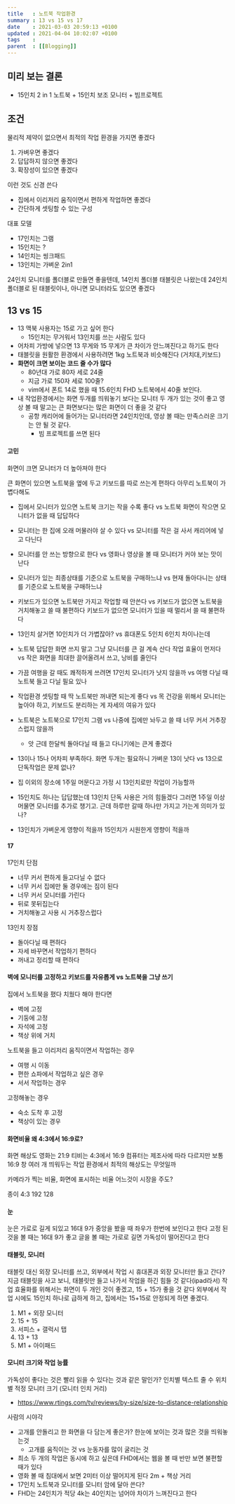 ```yaml
---
title   : 노트북 작업환경
summary : 13 vs 15 vs 17
date    : 2021-03-03 20:59:13 +0100
updated : 2021-04-04 10:02:07 +0100
tags    :
parent  : [[Blogging]]
---
```


## 미리 보는 결론
- 15인치 2 in 1 노트북 + 15인치 보조 모니터 + 빔프로젝트

## 조건
물리적 제약이 없으면서
최적의 작업 환경을 가지면 좋겠다

1. 가벼우면 좋겠다
2. 답답하지 않으면 좋겠다
3. 확장성이 있으면 좋겠다

이런 것도 신경 쓴다
- 집에서 이리저리 움직이면서 편하게 작업하면 좋겠다
- 간단하게 셋팅할 수 있는 구성

대표 모델
- 17인치는 그램
- 15인치는 ?
- 14인치는 씽크패드
- 13인치는 가벼운 2in1

24인치 모니터를 폴더블로 만들면 좋을텐데, 14인치 폴더블 태블릿은 나왔는데
24인치 폴더블로 된 태블릿이나, 아니면 모니터라도 있으면 좋겠다

## 13 vs 15
- 13 맥북 사용자는 15로 가고 싶어 한다
    - 15인치는 무거워서 13인치를 쓰는 사람도 있다
- 어차피 가방에 넣으면 13 무게와 15 무게가 큰 차이가 안느껴진다고 하기도 한다
- 태블릿을 원활한 환경에서 사용하려면 1kg 노트북과 비슷해진다 (거치대,키보드)
- **화면이 크면 보이는 코드 줄 수가 많다**
  - 80년대 가로 80자 세로 24줄
  - 지금 가로 150자 세로 100줄?
  - vim에서 폰트 14로 했을 때 15.6인치 FHD 노트북에서 40줄 보인다.
- 내 작업환경에서는 화면 두개를 띄워놓기 보다는 모니터 두 개가 있는 것이 좋고
  영상 볼 때 말고는 큰 화면보다는 많은 화면이 더 좋을 것 같다
  - 공항 캐리어에 들어가는 모니터라면 24인치인데, 영상 볼 때는 만족스러운
    크기는 안 될 것 같다.
    - 빔 프로젝트를 쓰면 된다

#### 고민
화면이 크면 모니터가 더 높아져야 한다

큰 화면이 있으면 노트북을 옆에 두고 키보드를 따로 쓰는게 편하다
아무리 노트북이 가볍다해도

- 집에서 모니터가 있으면 노트북 크기는 작을 수록 좋다
vs
노트북 화면이 작으면 모니터가 없을 때 답답하다

- 모니터는 한 집에 오래 머물러야 살 수 있다 vs
모니터를 작은 걸 사서 캐리어에 넣고 다닌다

- 모니터를 안 쓰는 방향으로 한다 vs
영화나 영상을 볼 때 모니터가 커야 보는 맛이 난다

- 모니터가 있는 최종상태를 기준으로 노트북을 구매하느냐 vs
현재 돌아다니는 상태를 기준으로 노트북을 구매하느냐

- 키보드가 있으면 노트북만 가지고 작업할 때 안쓴다
vs
키보드가 없으면 노트북을 거치해놓고 쓸 때 불편하다
키보드가 없으면 모니터가 있을 때 멀리서 쓸 때 불편하다

- 13인치 살거면 10인치가 더 가볍잖아? vs 휴대폰도 5인치 6인치 차이나는데

- 노트북 답답한 화면 쓰지 말고 그냥 모니터를 큰 걸 계속 산다
작업 효율이 먼저다
vs
작은 화면을 최대한 끌어올려서 쓰고, 낭비를 줄인다

- 가끔 여행을 갈 때도 쾌적하게 쓰려면 17인치 모니터가 낫지 않을까 vs
여행 다닐 때 노트북 들고 다닐 필요 있나

- 작업환경 셋팅할 때 딱 노트북만 꺼내면 되는게 좋다 vs
목 건강을 위해서 모니터는 높아야 하고, 키보드도 분리하는 게 자세의 여유가 있다

- 노트북은 노트북으로 17인치 그램
vs
나중에 집에만 놔두고 쓸 때 너무 커서 거추장스럽지 않을까
  - 앗 근데 한달씩 돌아다닐 때 들고 다니기에는 큰게 좋겠다

- 13이나 15나 어차피 부족하다. 화면 두개는 필요하니 가벼운 13이 낫다 vs
13으로 단독작업은 문제 없나?

- 집 이외의 장소에 1주일 머문다고 가정 시 13인치로만 작업이 가능할까

- 15인치도 하나는 답답했는데 13인치 단독 사용은 거의 힘들겠다
그러면 1주일 이상 머물면 모니터를 추가로 챙기고.
근데 하루만 갈때 하나만 가지고 가는게 의미가 있나?

- 13인치가 가벼운게 영향이 적을까
15인치가 시원한게 영향이 적을까

#### 17
17인치 단점
- 너무 커서 편하게 들고다닐 수 없다
- 너무 커서 집에만 둘 경우에는 짐이 된다
- 너무 커서 모니터를 가린다
- 뒤로 못뒤집는다
- 거치해놓고 사용 시 거추장스럽다

13인치 장점
- 돌아다닐 때 편하다
- 자세 바꾸면서 작업하기 편하다
- 꺼내고 정리할 때 편하다

#### 벽에 모니터를 고정하고 키보드를 자유롭게 vs 노트북을 그냥 쓰기
집에서 노트북을 폈다 치웠다 해야 한다면
- 벽에 고정
- 기둥에 고정
- 자석에 고정
- 책상 위에 거치

노트북을 들고 이리저리 움직이면서 작업하는 경우
- 여행 시 이동
- 편한 쇼파에서 작업하고 싶은 경우
- 서서 작업하는 경우

고정해놓는 경우
- 숙소 도착 후 고정
- 책상이 있는 경우

#### 화면비율 왜 4:3에서 16:9로?
화면 해상도 영화는 21:9
티비는 4:3에서 16:9
컴퓨터는 제조사에 따라 다르지만 보통 16:9
창 여러 개 띄워두는 작업 환경에서 최적의 해상도는 무엇일까

카메라가 찍는 비율, 화면에 표시하는 비율
어느것이 시장을 주도?

종이 4:3
192 128

#### 눈
눈은 가로로 길게 되있고 16대 9가 중앙을 봤을 때 좌우가 한번에 보인다고 한다
고정 된 것을 볼 때는 16대 9가 좋고
글을 볼 때는 가로로 길면 가독성이 떨어진다고 한다

#### 태블릿, 모니터
태블릿 대신 외장 모니터를 쓰고,
외부에서 작업 시 휴대폰과 외장 모니터만 들고 간다?
지금 태블릿을 사고 보니, 태블릿만 들고 나가서 작업을 하긴 힘들 것 같다(ipad라서)
작업 효율화를 위해서는 화면이 두 개인 것이 좋겠고, 15 + 15가 좋을 것 같다
외부에서 작업 시에도 15인치 하나로 급하게 하고, 집에서는 15+15로 안정되게 하면
좋겠다.
1. M1 + 외장 모니터
2. 15 + 15
3. 서피스 + 갤럭시 탭
4. 13 + 13
5. M1 + 아이패드

#### 모니터 크기와 작업 능률
가독성이 좋다는 것은 빨리 읽을 수 있다는 것과 같은 말인가?
인치별 텍스트 줄 수
위치별 적정 모니터 크기 (모니터 인치 거리)
- https://www.rtings.com/tv/reviews/by-size/size-to-distance-relationship

사람의 시야각
- 고개를 안돌리고 한 화면을 다 담는게 좋은가?
  한눈에 보이는 것과 많은 것을 띄워놓는것
  - 고개를 움직이는 것 vs 눈동자를 많이 굴리는 것
- 최소 두 개의 작업은 동시에 하고 싶은데 FHD에서는 웹을 볼 때 반만 보면 불편할
  때가 있다
- 영화 볼 때 침대에서 보면 2미터 이상 떨어지게 된다 2m + 책상 거리
- 17인치 노트북과 모니터를 모니터 암에 달아 쓴다?
- FHD는 24인치가 적당
  4k는 40인치는 넘어야 차이가 느껴진다고 한다
